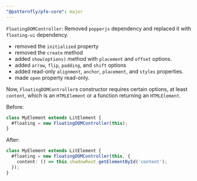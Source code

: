 ```yaml
---
"@patternfly/pfe-core": major
---
```


`FloatingDOMController`: Removed `popperjs` dependency and replaced it with 
`floating-ui` dependency.

- removed the `initialized` property
- removed the `create` method
- added `show(options)` method with `placement` and `offset` options.
- added `arrow`, `flip`, `padding`, and `shift` options
- added read-only `alignment`, `anchor`, `placement`, and `styles` properties.
- made `open` property read-only.

Now, `FloatingDOMController`s constructor requires certain options, at least `content`, which is an `HTMLElement` or a function returning an `HTMLElement`.

Before:

```ts
class MyElement extends LitElement {
  #floating = new FloatingDOMController(this);
}
```

After:

```ts
class MyElement extends LitElement {
  #floating = new FloatingDOMController(this, {
    content: () => this.shadowRoot.getElementById('content');
  });
}
```
